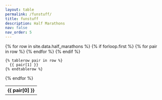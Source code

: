 ```yaml
---
layout: table
permalink: /funstuff/
title: funstuff
description: Half Marathons
nav: false
nav_order: 5
---
```


<table>
  {% for row in site.data.half_marathons %}
    {% if forloop.first %}
    <tr>
      {% for pair in row %}
        <th>{{ pair[0] }}</th>
      {% endfor %}
    </tr>
    {% endif %}

    {% tablerow pair in row %}
      {{ pair[1] }}
    {% endtablerow %}
  {% endfor %}
</table>

